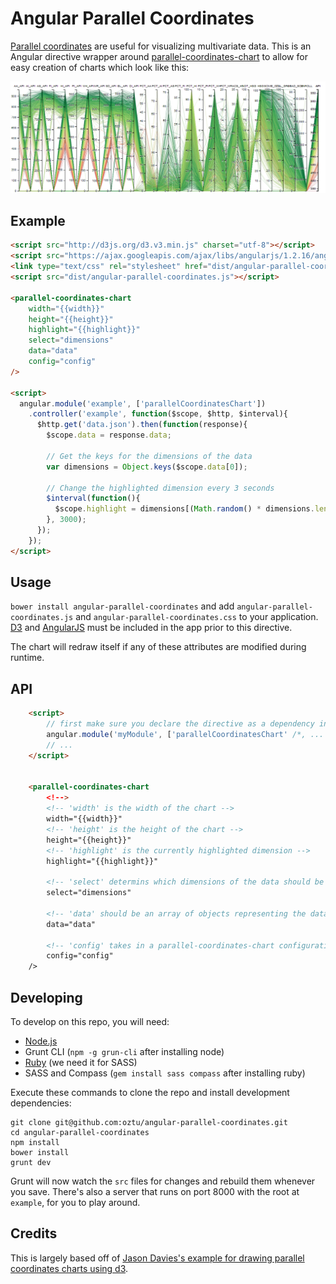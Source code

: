 # Angular Parallel Coordinates

[Parallel coordinates](http://en.wikipedia.org/wiki/Parallel_coordinates) are useful for
visualizing multivariate data. This is an Angular directive wrapper around [parallel-coordinates-chart](https://github.com/oztu/parallel-coordinates-chart) to allow for easy creation of charts which look like this:

<img src="https://raw.githubusercontent.com/oztu/parallel-coordinates-chart/master/example/screenshot.png"/>

## Example
```html
<script src="http://d3js.org/d3.v3.min.js" charset="utf-8"></script>
<script src="https://ajax.googleapis.com/ajax/libs/angularjs/1.2.16/angular.min.js"></script>
<link type="text/css" rel="stylesheet" href="dist/angular-parallel-coordinates.css" />
<script src="dist/angular-parallel-coordinates.js"></script>

<parallel-coordinates-chart
	width="{{width}}"
	height="{{height}}"
	highlight="{{highlight}}"
	select="dimensions"
	data="data" 
	config="config" 
/>

<script>
  angular.module('example', ['parallelCoordinatesChart'])
    .controller('example', function($scope, $http, $interval){
      $http.get('data.json').then(function(response){
        $scope.data = response.data;
        
        // Get the keys for the dimensions of the data
        var dimensions = Object.keys($scope.data[0]);

        // Change the highlighted dimension every 3 seconds
        $interval(function(){
          $scope.highlight = dimensions[(Math.random() * dimensions.length - 1)|0];
        }, 3000);
      });
    });
</script>
```

## Usage
`bower install angular-parallel-coordinates` and add `angular-parallel-coordinates.js` and `angular-parallel-coordinates.css` to your application. [D3](http://d3js.org/) and [AngularJS](https://angularjs.org/) must be included in the app prior to this directive.

The chart will redraw itself if any of these attributes are modified during runtime.

## API
```html
	<script>
		// first make sure you declare the directive as a dependency in your module
		angular.module('myModule', ['parallelCoordinatesChart' /*, ... other dependencies ... */]);
		// ...
	</script>
	

	<parallel-coordinates-chart
		<!-->
		<!-- 'width' is the width of the chart -->
		width="{{width}}"
		<!-- 'height' is the height of the chart -->
		height="{{height}}"
		<!-- 'highlight' is the currently highlighted dimension -->
		highlight="{{highlight}}"

		<!-- 'select' determins which dimensions of the data should be visualized -->
		select="dimensions"

		<!-- 'data' should be an array of objects representing the data to visualize -->
		data="data" 
		
		<!-- 'config' takes in a parallel-coordinates-chart configuration object -->
		config="config"
	/>
```

## Developing

To develop on this repo, you will need:
* [Node.js](http://nodejs.org/) 
* Grunt CLI (`npm -g grun-cli` after installing node)
* [Ruby](https://www.ruby-lang.org/en/) (we need it for SASS)
* SASS and Compass (`gem install sass compass` after installing ruby)

Execute these commands to clone the repo and install development dependencies:
```
git clone git@github.com:oztu/angular-parallel-coordinates.git
cd angular-parallel-coordinates
npm install
bower install
grunt dev
```

Grunt will now watch the `src` files for changes and rebuild them whenever you save. There's also a server
that runs on port 8000 with the root at `example`, for you to play around.

## Credits

This is largely based off of [Jason Davies's example for drawing parallel coordinates charts using d3](http://bl.ocks.org/jasondavies/1341281).